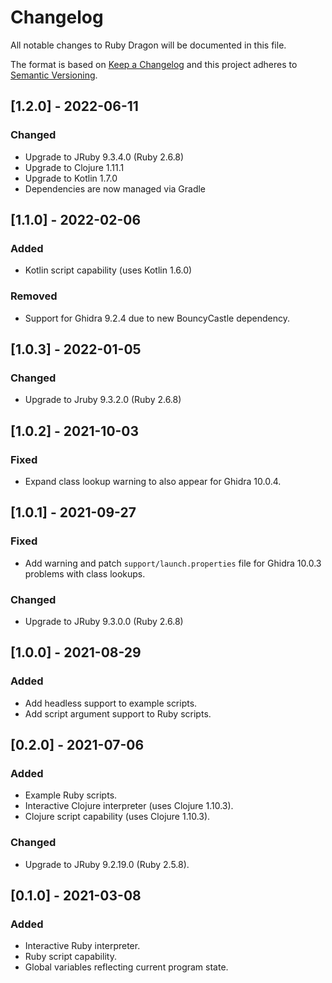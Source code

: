 # Changelog
All notable changes to Ruby Dragon will be documented in this file.

The format is based on [Keep a Changelog](https://keepachangelog.com/en/1.0.0/)
and this project adheres to [Semantic Versioning](https://semver.org/spec/v2.0.0.html).


## [1.2.0] - 2022-06-11
### Changed
 - Upgrade to JRuby 9.3.4.0 (Ruby 2.6.8)
 - Upgrade to Clojure 1.11.1
 - Upgrade to Kotlin 1.7.0
 - Dependencies are now managed via Gradle


## [1.1.0] - 2022-02-06
### Added
 - Kotlin script capability (uses Kotlin 1.6.0)

### Removed
 - Support for Ghidra 9.2.4 due to new BouncyCastle dependency.

## [1.0.3] - 2022-01-05
### Changed
 - Upgrade to Jruby 9.3.2.0 (Ruby 2.6.8)


## [1.0.2] - 2021-10-03
### Fixed
 - Expand class lookup warning to also appear for Ghidra 10.0.4.


## [1.0.1] - 2021-09-27
### Fixed
 - Add warning and patch `support/launch.properties` file for Ghidra 10.0.3
   problems with class lookups.


### Changed
 - Upgrade to JRuby 9.3.0.0 (Ruby 2.6.8)


## [1.0.0] - 2021-08-29
### Added
 - Add headless support to example scripts.
 - Add script argument support to Ruby scripts.


## [0.2.0] - 2021-07-06
### Added
 - Example Ruby scripts.
 - Interactive Clojure interpreter (uses Clojure 1.10.3).
 - Clojure script capability (uses Clojure 1.10.3).


### Changed
 - Upgrade to JRuby 9.2.19.0 (Ruby 2.5.8).


## [0.1.0] - 2021-03-08
### Added
 - Interactive Ruby interpreter.
 - Ruby script capability.
 - Global variables reflecting current program state.


